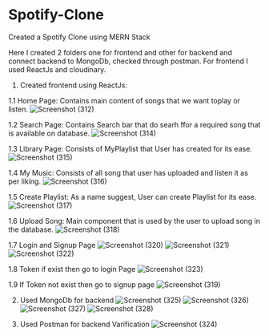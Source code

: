 # Spotify-Clone

Created a Spotify Clone using MERN Stack 

Here I created 2 folders one for frontend and other for backend and connect backend to MongoDb, checked through postman. For frontend I used ReactJs and cloudinary.

1. Created frontend using ReactJs: 

1.1 Home Page: Contains main content of songs that we want toplay or listen.
![Screenshot (312)](https://github.com/RahulBhola/Spotify-Clone/assets/104344946/cf17da53-06ab-49ca-a073-5827afa490ba)

1.2 Search Page: Contains Search bar that do searh ffor a required song that is available on database.
![Screenshot (314)](https://github.com/RahulBhola/Spotify-Clone/assets/104344946/81e3ab34-c363-4029-b2a0-6dc297be759d)

1.3 Library Page: Consists of MyPlaylist that User has created for its ease.
![Screenshot (315)](https://github.com/RahulBhola/Spotify-Clone/assets/104344946/afc2d4e9-e65d-4927-84cc-ca613eba192f)

1.4 My Music: Consists of all song that user has uploaded and listen it as per liking.
![Screenshot (316)](https://github.com/RahulBhola/Spotify-Clone/assets/104344946/aef7d750-b7b4-4620-a7ab-01da71d36612)

1.5 Create Playlist: As a name suggest, User can create Playlist for its ease. 
![Screenshot (317)](https://github.com/RahulBhola/Spotify-Clone/assets/104344946/3e28d404-b47c-4edf-b0d2-8df3e0e10dff)

1.6 Upload Song: Main component that is used by the user to upload song in the database.
![Screenshot (318)](https://github.com/RahulBhola/Spotify-Clone/assets/104344946/80ccee77-da3b-470b-ac39-479c3612dd0b)

1.7 Login and Signup Page
![Screenshot (320)](https://github.com/RahulBhola/Spotify-Clone/assets/104344946/e261b475-db6a-488e-b8d6-4360e72fbe27)
![Screenshot (321)](https://github.com/RahulBhola/Spotify-Clone/assets/104344946/7d6b16ab-771f-4e11-9494-ba7f2dd42048)
![Screenshot (322)](https://github.com/RahulBhola/Spotify-Clone/assets/104344946/4d9e9052-b880-42f5-931f-4f31b6f14f27)

1.8 Token if exist then go to login Page 
![Screenshot (323)](https://github.com/RahulBhola/Spotify-Clone/assets/104344946/c3676625-2320-4414-9438-4fad7d62ec95)

1.9 If Token not exist then go to signup page 
![Screenshot (319)](https://github.com/RahulBhola/Spotify-Clone/assets/104344946/7e32fd1f-2247-46ec-9d59-c13244d7c746)

2. Used MongoDb for backend
![Screenshot (325)](https://github.com/RahulBhola/Spotify-Clone/assets/104344946/4e0fbca8-3da9-4d6b-b8ce-29735bb3167d)
![Screenshot (326)](https://github.com/RahulBhola/Spotify-Clone/assets/104344946/22f40ecb-9caf-4d42-8148-63caf13b3c2e)
![Screenshot (327)](https://github.com/RahulBhola/Spotify-Clone/assets/104344946/d274aef2-2c98-454c-87ae-40b3e4bb7c6a)
![Screenshot (328)](https://github.com/RahulBhola/Spotify-Clone/assets/104344946/acd050d4-7cd0-47e8-9695-8f9b8df9bf6e)


3. Used Postman for backend Varification
![Screenshot (324)](https://github.com/RahulBhola/Spotify-Clone/assets/104344946/64c9ca59-aaa5-4df2-be13-bc3eef3cc41e)




